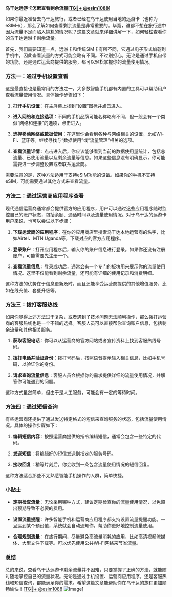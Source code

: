 **乌干达远游卡怎麽查看剩余流量[[TG💪+ @esim1088](https://t.me/s/esim1088)]**

如果你最近准备去乌干达旅行，或者已经在乌干达使用当地的远游卡（也称为eSIM卡），那么了解如何查看剩余流量是非常重要的。毕竟，谁都不想在旅行途中因为流量不足而陷入尴尬的情况呢？这篇文章就来详细讲解一下，如何轻松查看你的乌干达远游卡剩余流量。

首先，我们需要知道一点，远游卡和传统SIM卡有所不同，它通过电子形式加载到手机中，因此查看流量的方式可能会略有不同。不过别担心，无论是通过手机自带的功能，还是通过运营商提供的服务，都可以轻松掌握你的流量使用情况。

### 方法一：通过手机设置查看

这是最直接也是最常用的方法之一。大多数智能手机都有内置的工具可以帮助用户查看流量使用情况。具体操作步骤如下：

1. **打开手机设置**：在主屏幕上找到“设置”图标并点击进入。
   
2. **进入网络和连接选项**：不同的手机品牌可能名称略有不同，但一般会有一个类似“网络和连接”的选项，点击进入。

3. **选择移动网络或数据使用**：在这里你会看到各种与网络相关的设置，比如Wi-Fi、蓝牙等。继续寻找与“数据使用”或“流量管理”相关的选项。

4. **查看流量详情**：点击进入后，你应该能够看到当前的数据使用量统计，包括总流量、已使用流量以及剩余流量等信息。如果这些信息没有明确显示，你可能需要进一步调整设置或者联系运营商。

需要注意的是，这种方法适用于支持eSIM功能的设备。如果你的手机不支持eSIM，可能需要通过其他方式来查看流量。

### 方法二：通过运营商应用程序查看

现代通信运营商通常都会提供官方的应用程序，用户可以通过这些应用程序随时监控自己的账户状态，包括余额、通话时间以及流量使用情况。对于乌干达的远游卡用户来说，也可以尝试以下步骤：

1. **下载运营商的应用程序**：在你的应用商店里搜索乌干达本地运营商的名字，比如Airtel、MTN Uganda等，下载对应的官方应用程序。

2. **登录账户**：打开应用程序后，输入你的账户信息进行登录。如果你还没有注册账户，可能需要先注册一个。

3. **查看流量信息**：登录成功后，通常会有一个专门的板块用来展示你的流量使用情况。这里不仅能看到剩余流量，还可能有详细的使用记录和消费明细。

这种方法的优势在于信息更新及时，而且还能享受运营商提供的其他增值服务，比如在线充值、套餐升级等。

### 方法三：拨打客服热线

如果你觉得上述方法过于复杂，或者遇到了技术问题无法顺利操作，那么拨打运营商的客服热线也是一个不错的选择。客服人员可以直接帮你查询账户信息，包括剩余流量和其他相关服务。

1. **获取客服电话**：你可以从运营商的官方网站或者宣传资料上找到客服热线号码。

2. **拨打电话并验证身份**：拨打号码后，按照语音提示输入相关信息，比如手机号码，以验证你的身份。

3. **请求查询流量信息**：客服人员会根据你的需求提供详细的流量使用情况，并解答你可能遇到的问题。

这种方式虽然简单，但由于是人工服务，可能会有一定的等待时间。

### 方法四：通过短信查询

有些运营商还提供了通过发送特定格式的短信来查询服务的状态，包括流量使用情况。具体的操作步骤如下：

1. **编辑短信内容**：按照运营商提供的指令编辑短信，通常会包含一些特定的代码。

2. **发送短信**：将编辑好的短信发送到指定的服务号码。

3. **接收回复**：稍等片刻后，你会收到一条包含流量使用情况的短信回复。

这种方法适合那些不太熟悉智能手机操作的人群，简单快捷。

### 小贴士

- **定期检查流量**：无论采用哪种方式，建议定期检查你的流量使用情况，以免超出预期导致不必要的费用。
  
- **设置流量提醒**：许多智能手机和运营商应用程序都支持设置流量提醒功能。一旦达到某个预设值，系统就会自动通知你，帮助你更好地控制流量使用。

- **合理规划流量**：在旅行期间，尽量避免高流量消耗的应用，比如高清视频流媒体、大型文件下载等。可以优先使用公共Wi-Fi网络来节省流量。

### 总结

总的来说，查看乌干达远游卡剩余流量并不困难，只要掌握了正确的方法，就能随时随地掌控自己的流量状况。无论是通过手机设置、运营商应用程序，还是客服热线和短信查询，都能满足你的需求。希望这篇文章能帮助你在乌干达的旅程更加顺畅愉快！[[TG💪+ @esim1088](https://t.me/s/esim1088) ![Image](https://i.postimg.cc/4NQfJmqS/Snipaste-2025-05-13-00-14-12.png)]